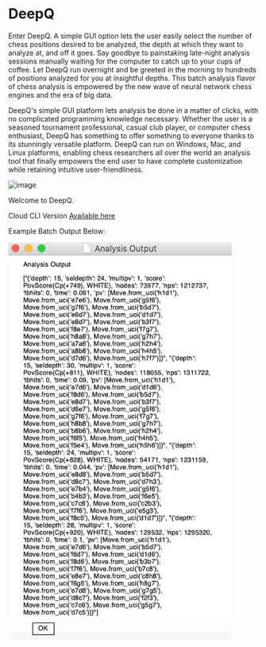 # DeepQ

Enter DeepQ. A simple GUI option lets the user easily select the number of chess positions desired to be analyzed, the depth at which they want to analyze at, and off it goes. Say goodbye to painstaking late-night analysis sessions manually waiting for the computer to catch up to your cups of coffee. Let DeepQ run overnight and be greeted in the morning to hundreds of positions analyzed for you at insightful depths. This batch analysis flavor of chess analysis is empowered by the new wave of neural network chess engines and the era of big data.

DeepQ's simple GUI platform lets analysis be done in a matter of clicks, with no complicated programming knowledge necessary. Whether the user is a seasoned tournament professional, casual club player, or computer chess enthusiast, DeepQ has something to offer something to everyone thanks to its stunningly versatile platform. DeepQ can run on Windows, Mac, and Linux platforms, enabling chess researchers all over the world an analysis tool that finally empowers the end user to have complete customization while retaining intuitive user-friendliness.

![image](https://user-images.githubusercontent.com/70864791/111446936-2a87f100-86ca-11eb-855f-3f9c633cd909.png)


Welcome to DeepQ.

Cloud CLI Version [Available here](https://colab.research.google.com/drive/1XCLpNMDHCePSyoj8cMw-ecsURRamtmjD?usp=sharing)

Example Batch Output Below:

<img src="https://github.com/bortpro/DeepQ/blob/master/analysis.png" width="450" height="800">

